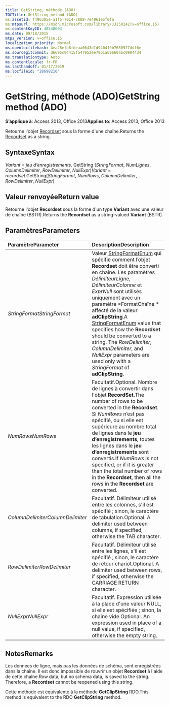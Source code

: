 ```yaml
---
title: GetString, méthode (ADO)
TOCTitle: GetString method (ADO)
ms:assetid: f496305e-a1f5-7014-7808-7e4961e5f0fa
ms:mtpsurl: https://msdn.microsoft.com/library/JJ250242(v=office.15)
ms:contentKeyID: 48548693
ms.date: 09/18/2015
mtps_version: v=office.15
localization_priority: Normal
ms.openlocfilehash: 4ea28efb8fdeaa0643d1d940419b7650527ddf6e
ms.sourcegitcommit: d6695c94415fa47952ee7961a69660abc0904434
ms.translationtype: Auto
ms.contentlocale: fr-FR
ms.lasthandoff: 01/17/2019
ms.locfileid: "28698210"
---
```

# <a name="getstring-method-ado"></a><span data-ttu-id="d029c-102">GetString, méthode (ADO)</span><span class="sxs-lookup"><span data-stu-id="d029c-102">GetString method (ADO)</span></span>

<span data-ttu-id="d029c-103">**S’applique à**: Access 2013, Office 2013</span><span class="sxs-lookup"><span data-stu-id="d029c-103">**Applies to**: Access 2013, Office 2013</span></span>

<span data-ttu-id="d029c-104">Retourne l'objet [Recordset](recordset-object-ado.md) sous la forme d'une chaîne.</span><span class="sxs-lookup"><span data-stu-id="d029c-104">Returns the [Recordset](recordset-object-ado.md) as a string.</span></span>

## <a name="syntax"></a><span data-ttu-id="d029c-105">Syntaxe</span><span class="sxs-lookup"><span data-stu-id="d029c-105">Syntax</span></span>

<span data-ttu-id="d029c-106">*Variant* = *jeu d’enregistrements*. GetString (*StringFormat*, *NumLignes*, *ColumnDelimiter*, *RowDelimiter*, *NullExpr*)</span><span class="sxs-lookup"><span data-stu-id="d029c-106">*Variant* = *recordset*.GetString(*StringFormat*, *NumRows*, *ColumnDelimiter*, *RowDelimiter*, *NullExpr*)</span></span>

## <a name="return-value"></a><span data-ttu-id="d029c-107">Valeur renvoyée</span><span class="sxs-lookup"><span data-stu-id="d029c-107">Return value</span></span>

<span data-ttu-id="d029c-108">Retourne l'objet **Recordset** sous la forme d'un type **Variant** avec une valeur de chaîne (BSTR).</span><span class="sxs-lookup"><span data-stu-id="d029c-108">Returns the **Recordset** as a string-valued **Variant** (BSTR).</span></span>

## <a name="parameters"></a><span data-ttu-id="d029c-109">Paramètres</span><span class="sxs-lookup"><span data-stu-id="d029c-109">Parameters</span></span>

|<span data-ttu-id="d029c-110">Paramètre</span><span class="sxs-lookup"><span data-stu-id="d029c-110">Parameter</span></span>|<span data-ttu-id="d029c-111">Description</span><span class="sxs-lookup"><span data-stu-id="d029c-111">Description</span></span>|
|:--------|:----------|
|<span data-ttu-id="d029c-112">*StringFormat*</span><span class="sxs-lookup"><span data-stu-id="d029c-112">*StringFormat*</span></span> |<span data-ttu-id="d029c-p101">Valeur [StringFormatEnum](stringformatenum.md) qui spécifie comment l’objet **Recordset** doit être converti en chaîne. Les paramètres  *DélimiteurLigne*, *DélimiteurColonne* et *ExprNull* sont utilisés uniquement avec un paramètre \*FormatChaîne \* affecté de la valeur **adClipString**.</span><span class="sxs-lookup"><span data-stu-id="d029c-p101">A [StringFormatEnum](stringformatenum.md) value that specifies how the **Recordset** should be converted to a string. The *RowDelimiter*, *ColumnDelimiter*, and *NullExpr* parameters are used only with a *StringFormat* of **adClipString**.</span></span>|
|<span data-ttu-id="d029c-115">*NumRows*</span><span class="sxs-lookup"><span data-stu-id="d029c-115">*NumRows*</span></span> |<span data-ttu-id="d029c-116">Facultatif.</span><span class="sxs-lookup"><span data-stu-id="d029c-116">Optional.</span></span> <span data-ttu-id="d029c-117">Nombre de lignes à convertir dans l'objet **RecordSet**.</span><span class="sxs-lookup"><span data-stu-id="d029c-117">The number of rows to be converted in the **Recordset**.</span></span> <span data-ttu-id="d029c-118">Si *NumRows* n’est pas spécifié, ou si elle est supérieure au nombre total de lignes dans le **jeu d’enregistrements**, toutes les lignes dans le **jeu d’enregistrements** sont convertis.</span><span class="sxs-lookup"><span data-stu-id="d029c-118">If *NumRows* is not specified, or if it is greater than the total number of rows in the **Recordset**, then all the rows in the **Recordset** are converted.</span></span>|
|<span data-ttu-id="d029c-119">*ColumnDelimiter*</span><span class="sxs-lookup"><span data-stu-id="d029c-119">*ColumnDelimiter*</span></span> |<span data-ttu-id="d029c-p103">Facultatif. Délimiteur utilisé entre les colonnes, s'il est spécifié ; sinon, le caractère de tabulation.</span><span class="sxs-lookup"><span data-stu-id="d029c-p103">Optional. A delimiter used between columns, if specified, otherwise the TAB character.</span></span>|
|<span data-ttu-id="d029c-122">*RowDelimiter*</span><span class="sxs-lookup"><span data-stu-id="d029c-122">*RowDelimiter*</span></span> |<span data-ttu-id="d029c-p104">Facultatif. Délimiteur utilisé entre les lignes, s'il est spécifié ; sinon, le caractère de retour chariot.</span><span class="sxs-lookup"><span data-stu-id="d029c-p104">Optional. A delimiter used between rows, if specified, otherwise the CARRIAGE RETURN character.</span></span>|
|<span data-ttu-id="d029c-125">*NullExpr*</span><span class="sxs-lookup"><span data-stu-id="d029c-125">*NullExpr*</span></span> |<span data-ttu-id="d029c-p105">Facultatif. Expression utilisée à la place d'une valeur NULL, si elle est spécifiée ; sinon, la chaîne vide.</span><span class="sxs-lookup"><span data-stu-id="d029c-p105">Optional. An expression used in place of a null value, if specified, otherwise the empty string.</span></span>|

## <a name="remarks"></a><span data-ttu-id="d029c-128">Notes</span><span class="sxs-lookup"><span data-stu-id="d029c-128">Remarks</span></span>

<span data-ttu-id="d029c-p106">Les données de ligne, mais pas les données de schéma, sont enregistrées dans la chaîne. Il est donc impossible de rouvrir un objet **Recordset** à l'aide de cette chaîne.</span><span class="sxs-lookup"><span data-stu-id="d029c-p106">Row data, but no schema data, is saved to the string. Therefore, a **Recordset** cannot be reopened using this string.</span></span>

<span data-ttu-id="d029c-131">Cette méthode est équivalente à la méthode **GetClipString** RDO.</span><span class="sxs-lookup"><span data-stu-id="d029c-131">This method is equivalent to the RDO **GetClipString** method.</span></span>

